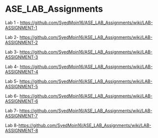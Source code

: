 # ASE_LAB_Assignments
Lab 1 - https://github.com/SyedMoin16/ASE_LAB_Assignments/wiki/LAB-ASSIGNMENT-1

Lab 2- https://github.com/SyedMoin16/ASE_LAB_Assignments/wiki/LAB-ASSIGNMENT-2

Lab 3- https://github.com/SyedMoin16/ASE_LAB_Assignments/wiki/LAB-ASSIGNMENT-3

Lab 4- https://github.com/SyedMoin16/ASE_LAB_Assignments/wiki/LAB-ASSIGNMENT-4

Lab 5- https://github.com/SyedMoin16/ASE_LAB_Assignments/wiki/LAB-ASSIGNMENT-5

Lab 6- https://github.com/SyedMoin16/ASE_LAB_Assignments/wiki/LAB-ASSIGNMENT-6

Lab 7- https://github.com/SyedMoin16/ASE_LAB_Assignments/wiki/LAB-ASSIGNMENT-7

Lab 8-https://github.com/SyedMoin16/ASE_LAB_Assignments/wiki/LAB-ASSIGNMENT-8
